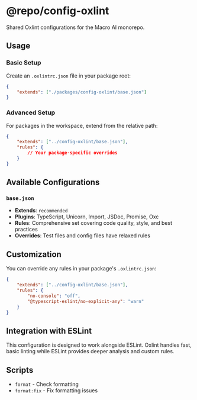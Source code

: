# @repo/config-oxlint

Shared Oxlint configurations for the Macro AI monorepo.

## Usage

### Basic Setup

Create an `.oxlintrc.json` file in your package root:

```json
{
	"extends": ["./packages/config-oxlint/base.json"]
}
```

### Advanced Setup

For packages in the workspace, extend from the relative path:

```json
{
	"extends": ["../config-oxlint/base.json"],
	"rules": {
		// Your package-specific overrides
	}
}
```

## Available Configurations

### `base.json`

- **Extends**: `recommended`
- **Plugins**: TypeScript, Unicorn, Import, JSDoc, Promise, Oxc
- **Rules**: Comprehensive set covering code quality, style, and best practices
- **Overrides**: Test files and config files have relaxed rules

## Customization

You can override any rules in your package's `.oxlintrc.json`:

```json
{
	"extends": ["../config-oxlint/base.json"],
	"rules": {
		"no-console": "off",
		"@typescript-eslint/no-explicit-any": "warn"
	}
}
```

## Integration with ESLint

This configuration is designed to work alongside ESLint. Oxlint handles fast, basic linting while ESLint provides deeper analysis and custom rules.

## Scripts

- `format` - Check formatting
- `format:fix` - Fix formatting issues
